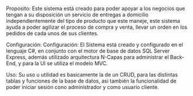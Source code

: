 Proposito:
Este sistema está creado para poder apoyar a los negocios que tengan a su disposición un servicio
de entregas a domicilio independientemente del tipo de producto que este maneje, este sistema ayuda
a poder agilizar el proceso de compra y venta, llevar un orden en los pedidos de cada unos de sus clientes.

Configuración:
Configuración: El Sistema está creado y configurado en el lenguaje C#, en conjunto con el motor de base de datos
SQL Server Express, además utilizado arquitectura N-Capas para administrar el Back-End, y para la UI se utiliza el modelo MVC.

Uso:
Su uso u utilidad es basicamente la de un CRUD, para las distintas tablas y funciones de la base de datos, asi también la funcionalidad de poder iniciar sesión cono administrador y como usuario cliente.
